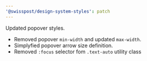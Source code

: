 ```yaml
---
'@swisspost/design-system-styles': patch
---
```


Updated popover styles.
- Removed popover `min-width` and updated `max-width`.
- Simplyfied popover arrow size definition.
- Removed `:focus` selector fom `.text-auto` utility class
